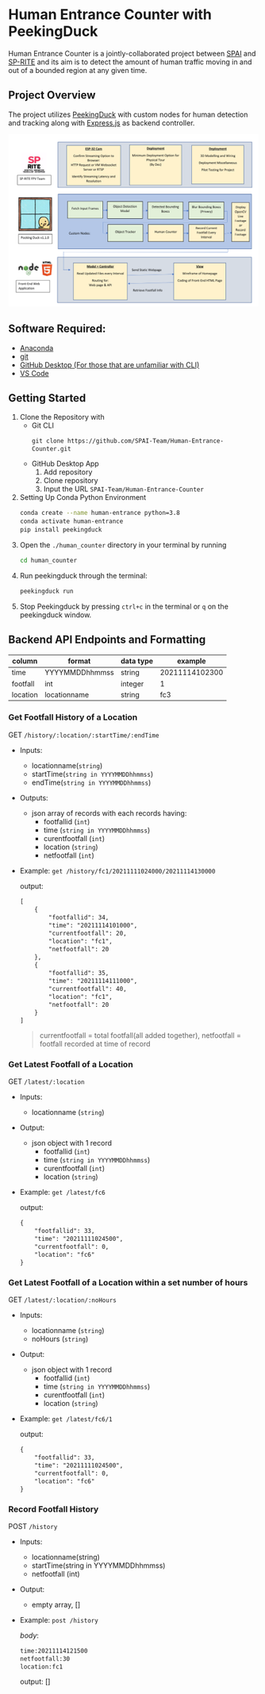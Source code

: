 # Human Entrance Counter with PeekingDuck
Human Entrance Counter is a jointly-collaborated project between [SPAI](https://www.instagram.com/spai.sp/) and [SP-RITE](https://www.instagram.com/sp.riteclub/) and its aim is to detect the amount of human traffic moving in and out of a bounded region at any given time.

## Project Overview

The project utilizes [PeekingDuck](https://github.com/aimakerspace/PeekingDuck) with custom nodes for human detection and tracking along with [Express.js](https://expressjs.com/) as backend controller.

![tech-stack.png](assets/tech-stack.png)


## Software Required:
- [Anaconda](https://www.anaconda.com/products/individual)
- [git](https://git-scm.com/downloads)
- [GitHub Desktop (For those that are unfamiliar with CLI)](https://desktop.github.com/)
- [VS Code](https://code.visualstudio.com/)

## Getting Started
1. Clone the Repository with 
    - Git CLI
        ```
        git clone https://github.com/SPAI-Team/Human-Entrance-Counter.git
        ```
    - GitHub Desktop App
        1. Add repository
        2. Clone repository
        3. Input the URL `SPAI-Team/Human-Entrance-Counter`
2. Setting Up Conda Python Environment
    ```bash
    conda create --name human-entrance python=3.8
    conda activate human-entrance
    pip install peekingduck
    ```
3. Open the `./human_counter` directory in your terminal by running
    ```bash
    cd human_counter
    ```
4. Run peekingduck through the terminal:
    ```bash
    peekingduck run
    ```
5. Stop Peekingduck by pressing `ctrl+c` in the terminal or `q` on the peekingduck window.

## Backend API Endpoints and Formatting

| column      | format              | data type       |example          |
| ---         | ---                 | ---             | ---             |
| time        | YYYYMMDDhhmmss      | string          |20211114102300   |
| footfall    | int                 | integer         |1                |
| location    | locationname        | string          |fc3              |

### Get Footfall History of a Location

GET `/history/:location/:startTime/:endTime`
- Inputs: 
    - locationname(`string`)
    - startTime(`string in YYYYMMDDhhmmss`)
    - endTime(`string in YYYYMMDDhhmmss`)
- Outputs: 
    - json array of records with each records having:
        - footfallid (`int`)
        - time (`string in YYYYMMDDhhmmss`)
        - curentfootfall (`int`)
        - location (`string`)
        - netfootfall (`int`)
- Example:
    ```get /history/fc1/20211111024000/20211114130000```

    output:
    ```
    [
        {
            "footfallid": 34,
            "time": "20211114101000",
            "currentfootfall": 20,
            "location": "fc1",
            "netfootfall": 20
        },
        {
            "footfallid": 35,
            "time": "20211114111000",
            "currentfootfall": 40,
            "location": "fc1",
            "netfootfall": 20
        }
    ]
    ```
    > currentfootfall = total footfall(all added together), netfootfall = footfall recorded at time of record

### Get Latest Footfall of a Location
GET `/latest/:location`
- Inputs: 
    - locationname (`string`)
- Output: 
    - json object with 1 record
        - footfallid (`int`)
        - time (`string in YYYYMMDDhhmmss`)
        - curentfootfall (`int`)
        - location (`string`)
- Example:
    ```get /latest/fc6```

    output:
    ```
    {
        "footfallid": 33,
        "time": "20211111024500",
        "currentfootfall": 0,
        "location": "fc6"
    }
    ```
    
### Get Latest Footfall of a Location within a set number of hours
GET `/latest/:location/:noHours`
- Inputs: 
    - locationname (`string`)
    - noHours (`string`)
- Output: 
    - json object with 1 record
        - footfallid (`int`)
        - time (`string in YYYYMMDDhhmmss`)
        - curentfootfall (`int`)
        - location (`string`)
- Example:
    ```get /latest/fc6/1```

    output:
    ```
    {
        "footfallid": 33,
        "time": "20211111024500",
        "currentfootfall": 0,
        "location": "fc6"
    }
    ```
    
### Record Footfall History
POST `/history`
- Inputs: 
    - locationname(string)
    - startTime(string in YYYYMMDDhhmmss)
    - netfootfall (int)
- Output: 
    - empty array, []
- Example:
    ```post /history```

    _body_:
    ```
    time:20211114121500
    netfootfall:30
    location:fc1
    ```
    output: []
